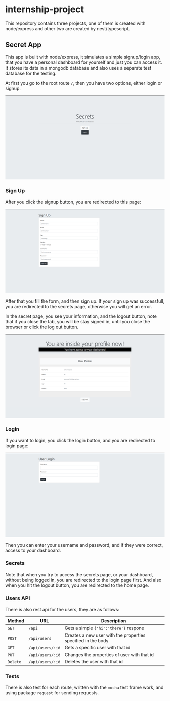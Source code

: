 # internship-project

This repository contains three projects, one of them is created with node/express and other two are created by nest/typescript.

## Secret App
This app is built with node/express, it simulates a simple signup/login app, that you have a personal dashboard for yourself and just you can access it. It stores its data in a mongodb database and also uses a separate test database for the testing.


At first you go to the root route `/`, then you have two options, either login or signup.

![secrets home page](.assets/secrets-home-page.png)


### Sign Up
After you click the signup button, you are redirected to this page:

![secrets sign up page](.assets/secrets-signup.png)

After that you fill the form, and then sign up. If your sign up was successfull, you are redirected to the secrets page, otherwise you will get an error.

In the secret page, you see your information, and the logout button, note that if you close the tab, you will be stay signed in, until you close the browser or click the log out button.

![secrets secret page](.assets/secrets-secret-page.png)

### Login
If you want to login, you click the login button, and you are redirected to login page:

![secrets login page](.assets/secrets-login-page.png)

Then you can enter your username and password, and if they were correct, access to your dashboard.

### Secrets
Note that when you try to access the secrets page, or your dashboard, without being logged in, you are redirected to the login page first. And also when you hit the logout button, you are redirected to the home page.

### Users API
There is also rest api for the users, they are as follows:

| Method   | URL                                      | Description                              |
| -------- | ---------------------------------------- | ---------------------------------------- |
| `GET`    | `/api`                                   | Gets a simple `{'hi':'there'}` respone   |
| `POST`   | `/api/users`                             | Creates a new user with the properties specified in the body |
| `GET`    | `/api/users/:id`                         | Gets a specific user with that id        |
| `PUT`    | `/api/users/:id`                         | Changes the properties of user with that id |
| `Delete` | `/api/users/:id`                         | Deletes the user with that id            |


### Tests
There is also test for each route, written with the `mocha` test frame work, and using package `request` for sending requests. 